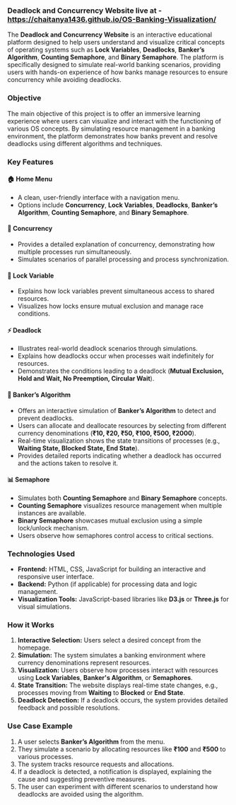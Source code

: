 ### Deadlock and Concurrency Website live at - https://chaitanya1436.github.io/OS-Banking-Visualization/

The **Deadlock and Concurrency Website** is an interactive educational platform designed to help users understand and visualize critical concepts of operating systems such as **Lock Variables**, **Deadlocks**, **Banker’s Algorithm**, **Counting Semaphore**, and **Binary Semaphore**. The platform is specifically designed to simulate real-world banking scenarios, providing users with hands-on experience of how banks manage resources to ensure concurrency while avoiding deadlocks.

### Objective

The main objective of this project is to offer an immersive learning experience where users can visualize and interact with the functioning of various OS concepts. By simulating resource management in a banking environment, the platform demonstrates how banks prevent and resolve deadlocks using different algorithms and techniques.

### Key Features

#### 🏠 Home Menu  
- A clean, user-friendly interface with a navigation menu.  
- Options include **Concurrency**, **Lock Variables**, **Deadlocks**, **Banker’s Algorithm**, **Counting Semaphore**, and **Binary Semaphore**.  

#### 🔄 Concurrency  
- Provides a detailed explanation of concurrency, demonstrating how multiple processes run simultaneously.  
- Simulates scenarios of parallel processing and process synchronization.  

#### 🔐 Lock Variable  
- Explains how lock variables prevent simultaneous access to shared resources.  
- Visualizes how locks ensure mutual exclusion and manage race conditions.  

#### ⚡ Deadlock  
- Illustrates real-world deadlock scenarios through simulations.  
- Explains how deadlocks occur when processes wait indefinitely for resources.  
- Demonstrates the conditions leading to a deadlock (**Mutual Exclusion, Hold and Wait, No Preemption, Circular Wait**).  

#### 🏦 Banker’s Algorithm  
- Offers an interactive simulation of **Banker’s Algorithm** to detect and prevent deadlocks.  
- Users can allocate and deallocate resources by selecting from different currency denominations (**₹10, ₹20, ₹50, ₹100, ₹500, ₹2000**).  
- Real-time visualization shows the state transitions of processes (e.g., **Waiting State, Blocked State, End State**).  
- Provides detailed reports indicating whether a deadlock has occurred and the actions taken to resolve it.  

#### 📊 Semaphore  
- Simulates both **Counting Semaphore** and **Binary Semaphore** concepts.  
- **Counting Semaphore** visualizes resource management when multiple instances are available.  
- **Binary Semaphore** showcases mutual exclusion using a simple lock/unlock mechanism.  
- Users observe how semaphores control access to critical sections.  

### Technologies Used

- **Frontend:** HTML, CSS, JavaScript for building an interactive and responsive user interface.  
- **Backend:** Python (if applicable) for processing data and logic management.  
- **Visualization Tools:** JavaScript-based libraries like **D3.js** or **Three.js** for visual simulations.  

### How it Works

1. **Interactive Selection:** Users select a desired concept from the homepage.  
2. **Simulation:** The system simulates a banking environment where currency denominations represent resources.  
3. **Visualization:** Users observe how processes interact with resources using **Lock Variables**, **Banker's Algorithm**, or **Semaphores**.  
4. **State Transition:** The website displays real-time state changes, e.g., processes moving from **Waiting** to **Blocked** or **End State**.  
5. **Deadlock Detection:** If a deadlock occurs, the system provides detailed feedback and possible resolutions.  

### Use Case Example

1. A user selects **Banker’s Algorithm** from the menu.  
2. They simulate a scenario by allocating resources like **₹100** and **₹500** to various processes.  
3. The system tracks resource requests and allocations.  
4. If a deadlock is detected, a notification is displayed, explaining the cause and suggesting preventive measures.  
5. The user can experiment with different scenarios to understand how deadlocks are avoided using the algorithm.  
